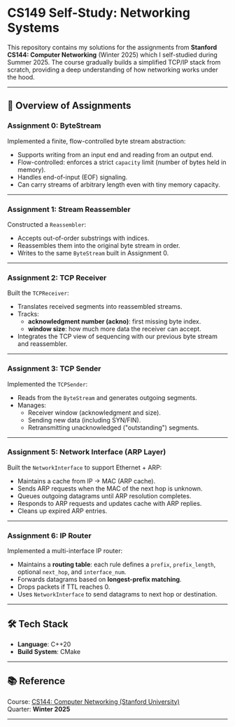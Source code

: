 # CS149 Self-Study: Networking Systems

This repository contains my solutions for the assignments from **Stanford CS144: Computer Networking** (Winter 2025) which I self-studied during Summer 2025. The course gradually builds a simplified TCP/IP stack from scratch, providing a deep understanding of how networking works under the hood.

---

## 📌 Overview of Assignments

### Assignment 0: ByteStream

Implemented a finite, flow-controlled byte stream abstraction:

- Supports writing from an input end and reading from an output end.
- Flow-controlled: enforces a strict `capacity` limit (number of bytes held in memory).
- Handles end-of-input (EOF) signaling.
- Can carry streams of arbitrary length even with tiny memory capacity.


---

### Assignment 1: Stream Reassembler

Constructed a `Reassembler`:

- Accepts out-of-order substrings with indices.
- Reassembles them into the original byte stream in order.
- Writes to the same `ByteStream` built in Assignment 0.
  

---

### Assignment 2: TCP Receiver

Built the `TCPReceiver`:

- Translates received segments into reassembled streams.
- Tracks:
  - **acknowledgment number (ackno)**: first missing byte index.
  - **window size**: how much more data the receiver can accept.
- Integrates the TCP view of sequencing with our previous byte stream and reassembler.


---

### Assignment 3: TCP Sender

Implemented the `TCPSender`:

- Reads from the `ByteStream` and generates outgoing segments.
- Manages:
  - Receiver window (acknowledgment and size).
  - Sending new data (including SYN/FIN).
  - Retransmitting unacknowledged ("outstanding") segments.


---

### Assignment 5: Network Interface (ARP Layer)

Built the `NetworkInterface` to support Ethernet + ARP:

- Maintains a cache from IP → MAC (ARP cache).
- Sends ARP requests when the MAC of the next hop is unknown.
- Queues outgoing datagrams until ARP resolution completes.
- Responds to ARP requests and updates cache with ARP replies.
- Cleans up expired ARP entries.


---

### Assignment 6: IP Router

Implemented a multi-interface IP router:

- Maintains a **routing table**: each rule defines a `prefix`, `prefix_length`, optional `next_hop`, and `interface_num`.
- Forwards datagrams based on **longest-prefix matching**.
- Drops packets if TTL reaches 0.
- Uses `NetworkInterface` to send datagrams to next hop or destination.


---

## 🛠️ Tech Stack

- **Language**: C++20
- **Build System**: CMake

---

## 📚 Reference

Course: [CS144: Computer Networking (Stanford University)](https://cs144.github.io/)  
Quarter: **Winter 2025**

---


